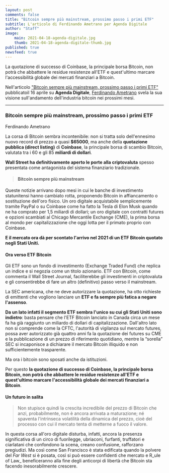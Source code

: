 ```yaml
---
layout: post
comments: false
title: "Bitcoin sempre più mainstream, prossimo passo i primi ETF"
subtitle: L'articolo di Ferdinando Ametrano per Agenda Digitale
author: "Staff"
image:
    main: 2021-04-18-agenda-digitale.jpg
    thumb: 2021-04-18-agenda-digitale-thumb.jpg
published: true
newsfeed: true
---
```


La quotazione di successo di Coinbase, la principale borsa Bitcoin, non potrà che abbattere le residue resistenze all'ETF e quest'ultimo marcare l'accessibilità globale dei mercati finanziari a Bitcoin.

Nell'articolo ["Bitcoin sempre più mainstream, prossimo passo i primi ETF"](https://www.agendadigitale.eu/mercati-digitali/bitcoin-sempre-piu-mainstream-prossimo-passo-i-primi-etf/) pubblicatoil 16 aprile su **Agenda Digitale**, [Ferdinando Ametrano](https://ametrano.net/) svela la sua visione sull'andamento dell'industria bitcoin nei prossimi mesi.

---

### Bitcoin sempre più mainstream, prossimo passo i primi ETF

Ferdinando Ametrano
>
La corsa di Bitcoin sembra incontenibile: non si tratta solo dell'ennesimo nuovo record di prezzo a quasi __$65000__, ma anche della __quotazione pubblica (direct listing)__ di __Coinbase__, la principale borsa di scambio Bitcoin, valutata tra i 60 e gli 85 __miliardi di dollari__.
>
__Wall Street ha definitivamente aperto le porte alla criptovaluta__ spesso presentata come antagonista del sistema finanziario tradizionale.
>
>#### Bitcoin sempre più mainstream
>
Queste notizie arrivano dopo mesi in cui le banche di investimento statunitensi hanno cambiato rotta, proponendo Bitcoin in affiancamento o sostituzione dell'oro fisico. Un oro digitale acquistabile semplicemente tramite PayPal o su Coinbase come ha fatto la Tesla di Elon Musk quando ne ha comprato per 1,5 miliardi di dollari; un oro digitale con contratti futures e opzioni scambiati al Chicago Mercantile Exchange (CME), la prima borsa al mondo per capitalizzazione che oggi lotta per il primato proprio con Coinbase.
>
__E il mercato ora dà per scontato l'arrivo nel 2021 di un ETF Bitcoin quotato negli Stati Uniti.__
>
#### Ora verso ETF Bitcoin
>
Gli ETF sono un fondo di investimento (Exchange Traded Fund) che replica un indice e si negozia come un titolo azionario. ETF con Bitcoin, come commenta il Wall Street Journal, faciliterebbe gli investimenti in criptovaluta e gli consentirebbe di fare un altro (definitivo) passo verso il mainstream.
>
La SEC americana, che ne deve autorizzare la quotazione, ha otto richieste di emittenti che vogliono lanciare un __ETF e fa sempre più fatica a negare l'assenso__.
>
__Da un lato infatti il segmento ETF sembra l'unico su cui gli Stati Uniti sono indietro__: basta pensare che l'ETF Bitcoin lanciato in Canada circa un mese fa ha già raggiunto un miliardo di dollari di capitalizzazione. Dall'altro lato non si comprende come la CFTC, l'autorità di vigilanza sul mercato futures, possa aver autorizzato già quattro anni fa la quotazione dei futures su CME e la pubblicazione di un prezzo di riferimento quotidiano, mentre la “sorella” SEC si incaponisce a dichiarare il mercato Bitcoin illiquido e non sufficientemente trasparente.
>
Ma ora i bitcoin sono sposati anche da istituzioni.
>
Per questo **la quotazione di successo di Coinbase, la principale borsa Bitcoin, non potrà che abbattere le residue resistenze all'ETF e quest'ultimo marcare l'accessibilità globale dei mercati finanziari a Bitcoin**.
>
#### Un futuro in salita
>Non stupisce quindi la crescita incredibile del prezzo di Bitcoin che anzi, probabilmente, non è ancora arrivata a maturazione; né spaventa l'intrinseca volatilità della dinamica del prezzo, cioè del processo con cui il mercato tenta di metterne a fuoco il valore.
>
In questa corsa all'oro digitale disturba, infatti, ancora la presenza significativa di un circo di fuorilegge, ubriaconi, furfanti, truffatori e ciarlatani che confondono la scena, creano confusione, rafforzano pregiudizi. Ma così come San Francisco è stata edificata quando la polvere del _Far West_ si è posata, così si può essere confidenti che mercato e R_ule of Law_ beneficeranno alla fine degli anticorpi di libertà che Bitcoin sta facendo inesorabilmente crescere.
